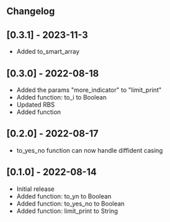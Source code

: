 ## Changelog

## [0.3.1] - 2023-11-3

- Added to_smart_array

## [0.3.0] - 2022-08-18

- Added the params "more_indicator" to "limit_print"
- Added function: to_i to Boolean
- Updated RBS
- Added function

## [0.2.0] - 2022-08-17

- to_yes_no function can now handle diffident casing

## [0.1.0] - 2022-08-14

- Initial release
- Added function: to_yn to Boolean
- Added function: to_yes_no to Boolean
- Added function: limit_print to String
